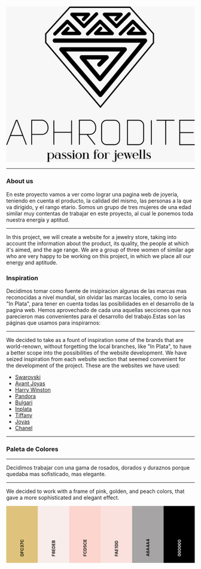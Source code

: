 
![Aphrodite](/imagenes_readme/logo.jpeg)

****
### About us

En este proyecto vamos a ver como lograr una pagina web de joyería, teniendo en cuenta el producto, la calidad del mismo, las personas a la que va dirigido, y el rango etario.
Somos un grupo de tres mujeres de una edad similar muy contentas de trabajar en este proyecto, al cual le ponemos toda nuestra energía y aptitud.

****

In this project, we will create a website for a jewelry store, taking into account the information about the product, its quality, the people at which it's aimed, and the age range.
We are a group of three women of similar age who are very happy to be working on this project, in which we place all our energy and aptitude.
### Inspiration

Decidimos tomar como fuente de insipiracion algunas de las marcas mas reconocidas a nivel mundial, sin olvidar las marcas locales, como lo sería "In Plata", para tener en cuenta todas las posibilidades en el desarrollo de la pagina web. Hemos aprovechado de cada una aquellas secciones que nos parecieron mas convenientes para el desarrollo del trabajo.Estas son las páginas que usamos para inspirarnos:

****
We decided to take as a fount of inspiration some of the brands that are world-renown, without forgetting the local branches, like "In Plata", to have a better scope into the possibilities of the website development. We have seized inspiration from each website section that seemed convenient for the development of the project.
These are the websites we have used:

- [Swarovski](https://www.swarovski.com.ar/)
- [Avant Joyas](https://avantjoyas.com/ )
- [Harry Winston](https://www.harrywinston.com/en )
- [Pandora](https://www.pandoraoficial.com.ar/ )
- [Bulgari](https://www.bulgari.com/)
- [Inplata](https://inplata.com/)
- [Tiffany](https://www.tiffany.com/)
- [Joyas](https://www.instagram.com/joyaslakshmi/?utm_medium=copy_link )
- [Chanel](https://www.chanel.com/)


****
### Paleta de Colores

****

Decidimos trabajar con una gama de rosados, dorados y duraznos porque quedaba mas sofisticado, mas elegante.

****
We decided to work with a frame of pink, golden, and peach colors, that gave a more sophisticated and elegant effect.

![Paleta de Colores](/imagenes_readme/PAL.png)
